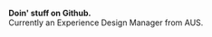 <b>Doin' stuff on Github.</b></br>
Currently an Experience Design Manager from AUS.

<!---
robpdesign/robpdesign is a ✨ special ✨ repository because its `README.md` (this file) appears on your GitHub profile.
You can click the Preview link to take a look at your changes.
--->
